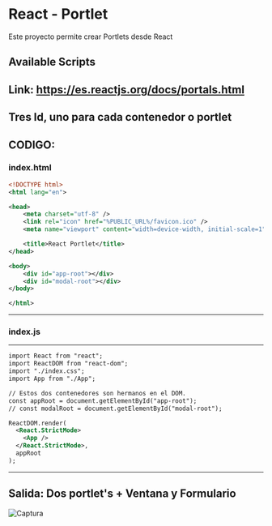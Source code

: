 # React - Portlet

Este proyecto permite crear Portlets desde React

## Available Scripts

 ## Link: https://es.reactjs.org/docs/portals.html

## Tres Id, uno para cada contenedor o portlet

CODIGO:
------
### index.html
~~~ xml
<!DOCTYPE html>
<html lang="en">

<head>
    <meta charset="utf-8" />
    <link rel="icon" href="%PUBLIC_URL%/favicon.ico" />
    <meta name="viewport" content="width=device-width, initial-scale=1" />

    <title>React Portlet</title>
</head>

<body>
    <div id="app-root"></div>
    <div id="modal-root"></div>
</body>

</html>
~~~ 
------

### index.js
------
~~~ xml
import React from "react";
import ReactDOM from "react-dom";
import "./index.css";
import App from "./App";

// Estos dos contenedores son hermanos en el DOM.
const appRoot = document.getElementById("app-root");
// const modalRoot = document.getElementById("modal-root");

ReactDOM.render(
  <React.StrictMode>
    <App />
  </React.StrictMode>,
  appRoot
);
~~~ 
------

## Salida: Dos portlet's + Ventana y Formulario

![Captura](https://user-images.githubusercontent.com/7141537/120119672-9a9d0380-c15e-11eb-8716-fb48240e3d35.PNG)


